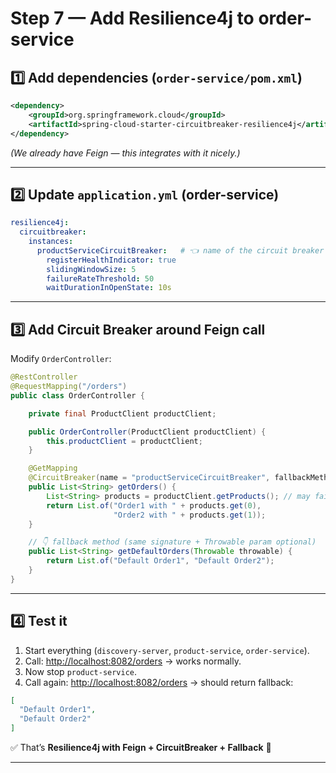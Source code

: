 # Step 7 — Add Resilience4j to order-service

## 1️⃣ Add dependencies (`order-service/pom.xml`)

```xml
<dependency>
    <groupId>org.springframework.cloud</groupId>
    <artifactId>spring-cloud-starter-circuitbreaker-resilience4j</artifactId>
</dependency>
```

*(We already have Feign — this integrates with it nicely.)*

---

## 2️⃣ Update `application.yml` (order-service)

```yaml
resilience4j:
  circuitbreaker:
    instances:
      productServiceCircuitBreaker:   # 👈 name of the circuit breaker
        registerHealthIndicator: true
        slidingWindowSize: 5
        failureRateThreshold: 50
        waitDurationInOpenState: 10s
```

---

## 3️⃣ Add Circuit Breaker around Feign call

Modify `OrderController`:

```java
@RestController
@RequestMapping("/orders")
public class OrderController {

    private final ProductClient productClient;

    public OrderController(ProductClient productClient) {
        this.productClient = productClient;
    }

    @GetMapping
    @CircuitBreaker(name = "productServiceCircuitBreaker", fallbackMethod = "getDefaultOrders")
    public List<String> getOrders() {
        List<String> products = productClient.getProducts(); // may fail if product-service is down
        return List.of("Order1 with " + products.get(0),
                       "Order2 with " + products.get(1));
    }

    // 👇 fallback method (same signature + Throwable param optional)
    public List<String> getDefaultOrders(Throwable throwable) {
        return List.of("Default Order1", "Default Order2");
    }
}
```

---

## 4️⃣ Test it

1. Start everything (`discovery-server`, `product-service`, `order-service`).
2. Call: [http://localhost:8082/orders](http://localhost:8082/orders) → works normally.
3. Now stop `product-service`.
4. Call again: [http://localhost:8082/orders](http://localhost:8082/orders) → should return fallback:

```json
[
  "Default Order1",
  "Default Order2"
]
```

✅ That’s **Resilience4j with Feign + CircuitBreaker + Fallback** 🎉

---


